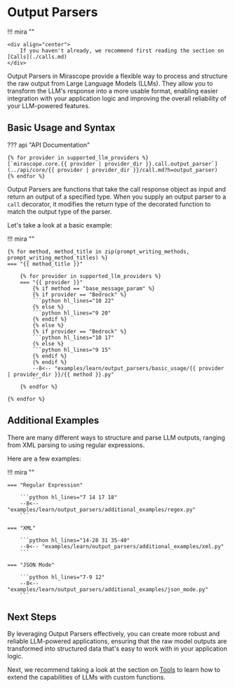 # Output Parsers

!!! mira ""

    <div align="center">
        If you haven't already, we recommend first reading the section on [Calls](./calls.md)
    </div>

Output Parsers in Mirascope provide a flexible way to process and structure the raw output from Large Language Models (LLMs). They allow you to transform the LLM's response into a more usable format, enabling easier integration with your application logic and improving the overall reliability of your LLM-powered features.

## Basic Usage and Syntax

??? api "API Documentation"

    {% for provider in supported_llm_providers %}
    [`mirascope.core.{{ provider | provider_dir }}.call.output_parser`](../api/core/{{ provider | provider_dir }}/call.md?h=output_parser)
    {% endfor %}

Output Parsers are functions that take the call response object as input and return an output of a specified type. When you supply an output parser to a `call` decorator, it modifies the return type of the decorated function to match the output type of the parser.

Let's take a look at a basic example:

!!! mira ""

    {% for method, method_title in zip(prompt_writing_methods, prompt_writing_method_titles) %}
    === "{{ method_title }}"

        {% for provider in supported_llm_providers %}
        === "{{ provider }}"
            {% if method == "base_message_param" %}
            {% if provider == "Bedrock" %}
            ```python hl_lines="10 22"
            {% else %}
            ```python hl_lines="9 20"
            {% endif %}
            {% else %}
            {% if provider == "Bedrock" %} 
            ```python hl_lines="10 17"
            {% else %}
            ```python hl_lines="9 15"
            {% endif %}
            {% endif %}
            --8<-- "examples/learn/output_parsers/basic_usage/{{ provider | provider_dir }}/{{ method }}.py"
            ```
        {% endfor %}

    {% endfor %}

## Additional Examples

There are many different ways to structure and parse LLM outputs, ranging from XML parsing to using regular expressions.

Here are a few examples:

!!! mira ""

    === "Regular Expression"

        ```python hl_lines="7 14 17 18"
        --8<-- "examples/learn/output_parsers/additional_examples/regex.py"
        ```

    === "XML"

        ```python hl_lines="14-28 31 35-40"
        --8<-- "examples/learn/output_parsers/additional_examples/xml.py"
        ```

    === "JSON Mode"

        ```python hl_lines="7-9 12"
        --8<-- "examples/learn/output_parsers/additional_examples/json_mode.py"
        ```

## Next Steps

By leveraging Output Parsers effectively, you can create more robust and reliable LLM-powered applications, ensuring that the raw model outputs are transformed into structured data that's easy to work with in your application logic.

Next, we recommend taking a look at the section on [Tools](./tools.md) to learn how to extend the capabilities of LLMs with custom functions.
